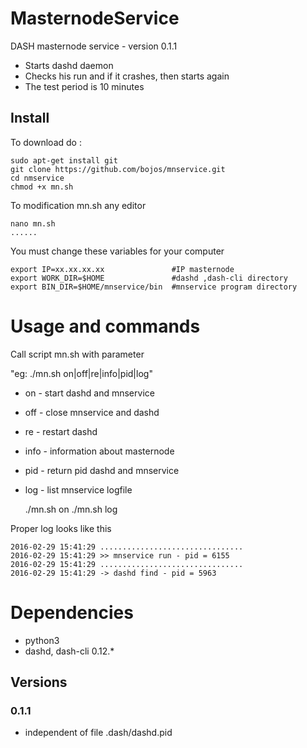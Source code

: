 # MasternodeService

DASH masternode service - version 0.1.1

* Starts dashd daemon
* Checks his run and if it crashes, then starts again
* The test period is 10 minutes

## Install

To download do :

    sudo apt-get install git
    git clone https://github.com/bojos/mnservice.git
    cd nmservice
    chmod +x mn.sh
    
To modification mn.sh any editor
    
    nano mn.sh
    ......
    
You must change these variables for your computer
    
    export IP=xx.xx.xx.xx               #IP masternode
    export WORK_DIR=$HOME               #dashd ,dash-cli directory
    export BIN_DIR=$HOME/mnservice/bin  #mnservice program directory

    
# Usage and commands
    
Call script mn.sh with parameter
    
"eg: ./mn.sh on|off|re|info|pid|log"

* on      - start dashd and mnservice
* off     - close mnservice and dashd
* re      - restart dashd
* info    - information about masternode
* pid     - return pid dashd and mnservice
* log     - list mnservice logfile


    ./mn.sh on
    ./mn.sh log
    
Proper log looks like this

    2016-02-29 15:41:29 ................................
    2016-02-29 15:41:29 >> mnservice run - pid = 6155
    2016-02-29 15:41:29 ................................
    2016-02-29 15:41:29 -> dashd find - pid = 5963

    
# Dependencies
    
* python3
* dashd, dash-cli 0.12.*    

## Versions

### 0.1.1 
- independent of file .dash/dashd.pid
